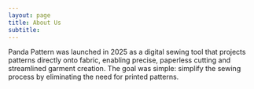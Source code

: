 ```yaml
---
layout: page
title: About Us
subtitle: 
---
```


Panda Pattern was launched in 2025 as a digital sewing tool that projects patterns directly onto fabric, enabling precise, paperless cutting and streamlined garment creation. The goal was simple: simplify the sewing process by eliminating the need for printed patterns.